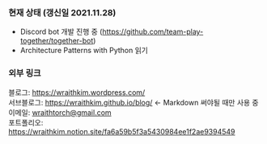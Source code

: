 ### 현재 상태 (갱신일 2021.11.28)

- Discord bot 개발 진행 중 (https://github.com/team-play-together/together-bot)
- Architecture Patterns with Python 읽기

### 외부 링크

블로그: https://wraithkim.wordpress.com/  
서브블로그: https://wraithkim.github.io/blog/ <- Markdown 써야될 때만 사용 중  
이메일: wraithtorch@gmail.com  
포트폴리오: https://wraithkim.notion.site/fa6a59b5f3a5430984ee1f2ae9394549
<!--
**WraithKim/WraithKim** is a ✨ _special_ ✨ repository because its `README.md` (this file) appears on your GitHub profile.

Here are some ideas to get you started:

- 🔭 I’m currently working on ...
- 🌱 I’m currently learning ...
- 👯 I’m looking to collaborate on ...
- 🤔 I’m looking for help with ...
- 💬 Ask me about ...
- 📫 How to reach me: ...
- 😄 Pronouns: ...
- ⚡ Fun fact: ...
-->
